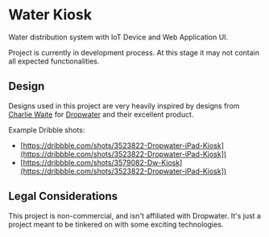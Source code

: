 # Water Kiosk
Water distribution system with IoT Device and Web Application UI.

Project is currently in development process. At this stage it may not contain all expected functionalities.

## Design
Designs used in this project are very heavily inspired by designs from [Charlie Waite](http://charliewaite.me) for [Dropwater](https://www.dropwater.co) and their excellent product.

Example Dribble shots:
* [https://dribbble.com/shots/3523822-Dropwater-iPad-Kiosk](https://dribbble.com/shots/3523822-Dropwater-iPad-Kiosk])
* [https://dribbble.com/shots/3579082-Dw-Kiosk](https://dribbble.com/shots/3523822-Dropwater-iPad-Kiosk])

## Legal Considerations
This project is non-commercial, and isn't affiliated with Dropwater. It's just a project meant to be tinkered on with some exciting technologies.
